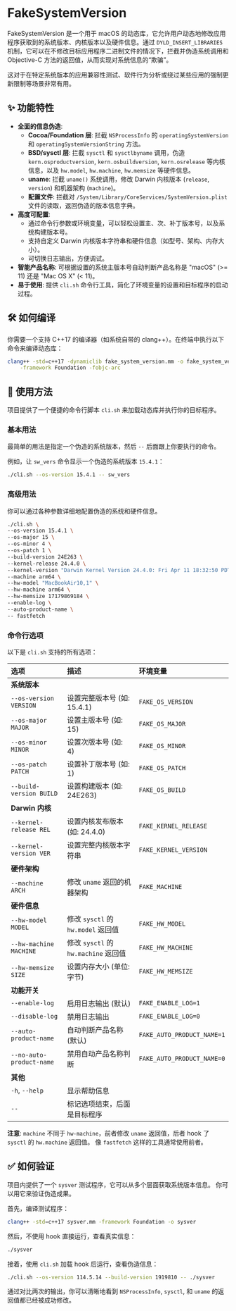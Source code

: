 # FakeSystemVersion

FakeSystemVersion 是一个用于 macOS 的动态库，它允许用户动态地修改应用程序获取到的系统版本、内核版本以及硬件信息。通过 `DYLD_INSERT_LIBRARIES` 机制，它可以在不修改目标应用程序二进制文件的情况下，拦截并伪造系统调用和 Objective-C 方法的返回值，从而实现对系统信息的“欺骗”。

这对于在特定系统版本的应用兼容性测试、软件行为分析或绕过某些应用的强制更新限制等场景非常有用。

## ✨ 功能特性

* **全面的信息伪造**:
    * **Cocoa/Foundation 层**: 拦截 `NSProcessInfo` 的 `operatingSystemVersion` 和 `operatingSystemVersionString` 方法。
    * **BSD/sysctl 层**: 拦截 `sysctl` 和 `sysctlbyname` 调用，伪造 `kern.osproductversion`, `kern.osbuildversion`, `kern.osrelease` 等内核信息，以及 `hw.model`, `hw.machine`, `hw.memsize` 等硬件信息。
    * **uname**: 拦截 `uname()` 系统调用，修改 Darwin 内核版本 (`release`, `version`) 和机器架构 (`machine`)。
    * **配置文件**: 拦截对 `/System/Library/CoreServices/SystemVersion.plist` 文件的读取，返回伪造的版本信息字典。
* **高度可配置**:
    * 通过命令行参数或环境变量，可以轻松设置主、次、补丁版本号，以及系统构建版本号。
    * 支持自定义 Darwin 内核版本字符串和硬件信息（如型号、架构、内存大小）。
    * 可切换日志输出，方便调试。
* **智能产品名称**: 可根据设置的系统主版本号自动判断产品名称是 "macOS" (>= 11) 还是 "Mac OS X" (< 11)。
* **易于使用**: 提供 `cli.sh` 命令行工具，简化了环境变量的设置和目标程序的启动过程。

## 🛠️ 如何编译

你需要一个支持 C++17 的编译器（如系统自带的 clang++）。在终端中执行以下命令来编译动态库：

```bash
clang++ -std=c++17 -dynamiclib fake_system_version.mm -o fake_system_version.dylib \
    -framework Foundation -fobjc-arc
```

## 🚀 使用方法

项目提供了一个便捷的命令行脚本 `cli.sh` 来加载动态库并执行你的目标程序。

### 基本用法

最简单的用法是指定一个伪造的系统版本，然后 `--` 后面跟上你要执行的命令。

例如，让 `sw_vers` 命令显示一个伪造的系统版本 `15.4.1`：

```bash
./cli.sh --os-version 15.4.1 -- sw_vers
```

### 高级用法

你可以通过各种参数详细地配置伪造的系统和硬件信息。

```bash
./cli.sh \
--os-version 15.4.1 \
--os-major 15 \
--os-minor 4 \
--os-patch 1 \
--build-version 24E263 \
--kernel-release 24.4.0 \
--kernel-version "Darwin Kernel Version 24.4.0: Fri Apr 11 18:32:50 PDT 2025; root:xnu-11417.101.15~117/RELEASE_ARM64_T6041" \
--machine arm64 \
--hw-model "MacBookAir10,1" \
--hw-machine arm64 \
--hw-memsize 17179869184 \
--enable-log \
--auto-product-name \
-- fastfetch
```

### 命令行选项

以下是 `cli.sh` 支持的所有选项：

| 选项                   | 描述                               | 环境变量                     |
| :--------------------- | :--------------------------------- | :--------------------------- |
| **系统版本** |                                    |                              |
| `--os-version VERSION` | 设置完整版本号 (如: 15.4.1)        | `FAKE_OS_VERSION`            |
| `--os-major MAJOR`     | 设置主版本号 (如: 15)              | `FAKE_OS_MAJOR`              |
| `--os-minor MINOR`     | 设置次版本号 (如: 4)               | `FAKE_OS_MINOR`              |
| `--os-patch PATCH`     | 设置补丁版本号 (如: 1)             | `FAKE_OS_PATCH`              |
| `--build-version BUILD`| 设置构建版本 (如: 24E263)          | `FAKE_OS_BUILD`              |
| **Darwin 内核** |                                    |                              |
| `--kernel-release REL` | 设置内核发布版本 (如: 24.4.0)      | `FAKE_KERNEL_RELEASE`        |
| `--kernel-version VER` | 设置完整内核版本字符串             | `FAKE_KERNEL_VERSION`        |
| **硬件架构** |                                    |                              |
| `--machine ARCH`       | 修改 `uname` 返回的机器架构        | `FAKE_MACHINE`               |
| **硬件信息** |                                    |                              |
| `--hw-model MODEL`     | 修改 `sysctl` 的 `hw.model` 返回值 | `FAKE_HW_MODEL`              |
| `--hw-machine MACHINE` | 修改 `sysctl` 的 `hw.machine` 返回值| `FAKE_HW_MACHINE`            |
| `--hw-memsize SIZE`    | 设置内存大小 (单位: 字节)          | `FAKE_HW_MEMSIZE`            |
| **功能开关** |                                    |                              |
| `--enable-log`         | 启用日志输出 (默认)                | `FAKE_ENABLE_LOG=1`          |
| `--disable-log`        | 禁用日志输出                       | `FAKE_ENABLE_LOG=0`          |
| `--auto-product-name`  | 自动判断产品名称 (默认)            | `FAKE_AUTO_PRODUCT_NAME=1`   |
| `--no-auto-product-name`| 禁用自动产品名称判断               | `FAKE_AUTO_PRODUCT_NAME=0`   |
| **其他** |                                    |                              |
| `-h`, `--help`         | 显示帮助信息                       |                              |
| `--`                  | 标记选项结束，后面是目标程序       |                              |

**注意**: `machine` 不同于 `hw-machine`，前者修改 `uname` 返回值，后者 hook 了 `sysctl` 的 `hw.machine` 返回值。 像 `fastfetch` 这样的工具通常使用前者。

## ✅ 如何验证

项目内提供了一个 `sysver` 测试程序，它可以从多个层面获取系统版本信息。 你可以用它来验证伪造成果。

首先，编译测试程序：

```bash
clang++ -std=c++17 sysver.mm -framework Foundation -o sysver
```

然后，不使用 hook 直接运行，查看真实信息：

```bash
./sysver
```

接着，使用 `cli.sh` 加载 hook 后运行，查看伪造信息：

```bash
./cli.sh --os-version 114.5.14 --build-version 1919810 -- ./sysver
```

通过对比两次的输出，你可以清晰地看到 `NSProcessInfo`, `sysctl`, 和 `uname` 的返回值都已经被成功修改。
